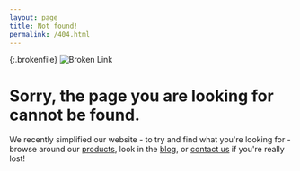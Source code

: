 ```yaml
---
layout: page
title: Not found!
permalink: /404.html
---
```


{:.brokenfile}
![Broken Link](/assets/images/noun_47682.png)


# Sorry, the page you are looking for cannot be found.  #

We recently simplified our website - to try and find what you're looking for - browse around our [products](/#products), look in the [blog](/blog), or [contact us](/#contact) if you're really lost!